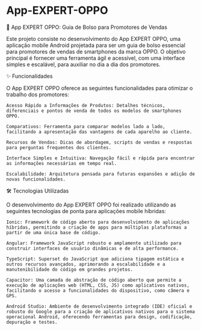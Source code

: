 # App-EXPERT-OPPO
📱 App EXPERT OPPO: Guia de Bolso para Promotores de Vendas

Este projeto consiste no desenvolvimento do App EXPERT OPPO, uma aplicação mobile Android projetada para ser um guia de bolso essencial para promotores de vendas de smartphones da marca OPPO. O objetivo principal é fornecer uma ferramenta ágil e acessível, com uma interface simples e escalável, para auxiliar no dia a dia dos promotores.

✨ Funcionalidades

O App EXPERT OPPO oferece as seguintes funcionalidades para otimizar o trabalho dos promotores:

    Acesso Rápido a Informações de Produtos: Detalhes técnicos, diferenciais e pontos de venda de todos os modelos de smartphones OPPO.

    Comparativos: Ferramenta para comparar modelos lado a lado, facilitando a apresentação das vantagens de cada aparelho ao cliente.

    Recursos de Vendas: Dicas de abordagem, scripts de vendas e respostas para perguntas frequentes dos clientes.

    Interface Simples e Intuitiva: Navegação fácil e rápida para encontrar as informações necessárias em tempo real.

    Escalabilidade: Arquitetura pensada para futuras expansões e adição de novas funcionalidades.

🛠️ Tecnologias Utilizadas

O desenvolvimento do App EXPERT OPPO foi realizado utilizando as seguintes tecnologias de ponta para aplicações mobile híbridas:

    Ionic: Framework de código aberto para desenvolvimento de aplicações híbridas, permitindo a criação de apps para múltiplas plataformas a partir de uma única base de código.

    Angular: Framework JavaScript robusto e amplamente utilizado para construir interfaces de usuário dinâmicas e de alta performance.

    TypeScript: Superset do JavaScript que adiciona tipagem estática e outros recursos avançados, aprimorando a escalabilidade e a manutenibilidade do código em grandes projetos.

    Capacitor: Uma camada de abstração de código aberto que permite a execução de aplicações web (HTML, CSS, JS) como aplicativos nativos, facilitando o acesso a funcionalidades do dispositivo, como câmera e GPS.

    Android Studio: Ambiente de desenvolvimento integrado (IDE) oficial e robusto do Google para a criação de aplicativos nativos para o sistema operacional Android, oferecendo ferramentas para design, codificação, depuração e testes.
